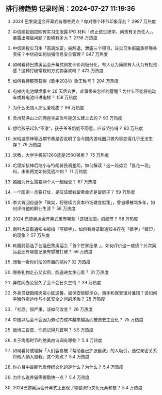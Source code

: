 
## 排行榜趋势 记录时间：2024-07-27 11:19:36
  
  1. 2024 巴黎奥运会开幕式有哪些亮点？你对哪个环节印象深刻？ 2987 万热度
    
  2. 中信建投回应网传实习生泄露 IPO 材料「终止该生研学，问责有关责任人」，暴露出哪些问题？影响有多大？ 2758 万热度
    
  3. 中信建投实习生「高调炫富」被辞退，泄露三个项目，该实习生都需承担哪些责任？中信应如何加强信息安全管理？ 847 万热度
    
  4. 如何看待巴黎奥运会开幕式网友评价两极分化，有人认为简陋有人认为有松弛感？这种打破常规的方式你喜欢吗？ 473 万热度
    
  5. 如何看待那英获得《歌手2024》歌王称号？ 204 万热度
    
  6. 电梯内电池爆燃事主 26 天后去世，此事带来怎样的警醒？为什么不能将电动车或其电池带进电梯？ 158 万热度
    
  7. 为什么无锡人那么爱吃甜？ 96 万热度
    
  8. 贵州梵净山上的两座寺庙当年是怎么建上去的？ 93 万热度
    
  9. 想给孩子起名“不渝”，孩子爷爷奶奶不同意，应该坚持吗？ 80 万热度
    
  10. 米哈游原神等近期节奏是否说明了当今国内游戏圈只做内容变得几乎无法生存？ 79 万热度
    
  11. 求教，大学手机买128G还是256G够用？ 75 万热度
    
  12. 哈里斯接棒后缩小与特朗普民调差距，如何解读？这一趋势会「昙花一现」吗，未来两党如何竞选冲刺？ 71 万热度
    
  13. 婚姻为什么需要两个人一起经营？ 67 万热度
    
  14. 一个国家一旦要打仗，是应该留钱留黄金还是留房子？ 59 万热度
    
  15. 李大霄回应退休「属实，将继续为资本市场建言献策」，曾自曝被骂多年，如何评价他的职业生涯？ 58 万热度
    
  16. 2024 巴黎奥运会开幕式里有哪些「这很法国」的细节？ 58 万热度
    
  17. 南科大录取通知书被指「写错字」，如何看待录取通知书存在「错字」「错印」的现象？ 57 万热度
    
  18. 韩国射箭选手创造巴黎奥运会「首个世界纪录 」，如何评价这一成绩？此次奥运会还有哪些记录有望被打破？ 56 万热度
    
  19. 想看一看你们拍的有趣的照片? 32 万热度
    
  20. 哪些礼物走心又实用，能送进女生心里？ 31 万热度
    
  21. 异性同办公室久了会不会日久生情？ 29 万热度
    
  22. 外卖员疑因闯岗进小区送餐，被保安锁脚示众，骑手和保安谁对谁错？该如何平衡外卖运作与小区安全之间的矛盾？ 28 万热度
    
  23. 「社恐」很严重，该如何改变？ 26 万热度
    
  24. 中国以后会不会因为劳动力成本越来越高而被迫去工业化？ 25 万热度
    
  25. 唐诗三百首，你还记得几首啊？ 5.5 万热度
    
  26. 关于梅雨时节的绝美古诗词有哪些？ 5.4 万热度
    
  27. 如何看待或理解「人们容易被『帮助自己扩张自我』的人吸引，通过亲密关系将他人纳入自我」这个观点？ 5.4 万热度
    
  28. 你心目中最能代表传统文化的是什么？为什么？ 5.4 万热度
    
  29. 为什么说养猫需要勤快一点？ 5.4 万热度
    
  30. 2024巴黎奥运会开幕式上出现了哪些流行文化元素和梗？ 5.4 万热度
    